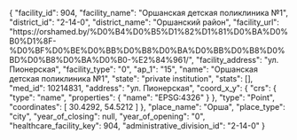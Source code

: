 {
    "facility_id": 904,
    "facility_name": "Оршанская детская поликлиника №1",
    "district_id": "2-14-0",
    "district_name": "Оршанский район",
    "facility_url": "https:\/\/orshamed.by\/%D0%B4%D0%B5%D1%82%D1%81%D0%BA%D0%B0%D1%8F-%D0%BF%D0%BE%D0%BB%D0%B8%D0%BA%D0%BB%D0%B8%D0%BD%D0%B8%D0%BA%D0%B0-%E2%84%961\/",
    "facility_address": "ул. Пионерская",
    "facility_type": "0",
    "ap_1": "15",
    "name": "Оршанская детская поликлиника №1",
    "state": "private institution",
    "stats": [],
    "med_id": 10214831,
    "address": "ул. Пионерская",
    "coord_x_y": {
        "crs": {
            "type": "name",
            "properties": {
                "name": "EPSG:4326"
            }
        },
        "type": "Point",
        "coordinates": [
            30.4292,
            54.5212
        ]
    },
    "place_name": "Орша",
    "place_type": "city",
    "year_of_closing": null,
    "year_of_opening": "0",
    "healthcare_facility_key": 904,
    "administrative_division_id": "2-14-0"
}